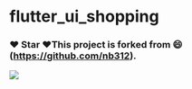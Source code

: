 # flutter_ui_shopping
### :heart: Star :heart:This project is forked from :smile:(https://github.com/nb312).
<img src="doc/part3.jpg"/>
